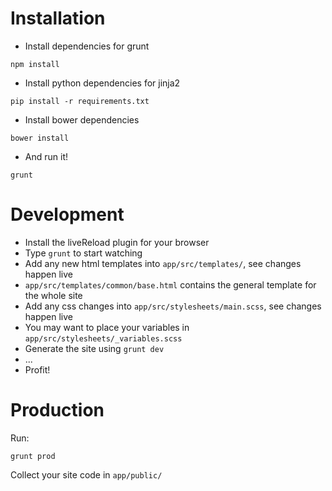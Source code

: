 Installation
============

* Install dependencies for grunt

```
npm install
```

* Install python dependencies for jinja2

```
pip install -r requirements.txt
```

* Install bower dependencies

```
bower install
```

* And run it!

```
grunt
```



Development
==========

* Install the liveReload plugin for your browser
* Type `grunt` to start watching
* Add any new html templates into `app/src/templates/`, see changes happen live
* `app/src/templates/common/base.html` contains the general template for the whole site
* Add any css changes into `app/src/stylesheets/main.scss`, see changes happen live
* You may want to place your variables in `app/src/stylesheets/_variables.scss`
* Generate the site using `grunt dev`
* ...
* Profit!



Production
==========

Run:

```
grunt prod
```

Collect your site code in `app/public/`
